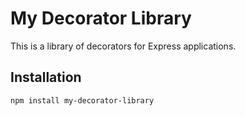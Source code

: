 # My Decorator Library

This is a library of decorators for Express applications.

## Installation

```bash
npm install my-decorator-library
